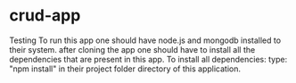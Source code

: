 # crud-app
Testing
To run this app one should have node.js and mongodb installed to their system.
after cloning the app one should have to install all the dependencies that are present in this app.
To install all dependencies:
type: "npm install" in their project folder directory of this application.
